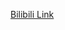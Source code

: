 [Bilibili Link](https://www.bilibili.com/video/BV17y4y1U7wW/?spm_id_from=333.788.recommend_more_video.0&vd_source=c801aa3fac0e6e97b0df71f74a8b25bd)